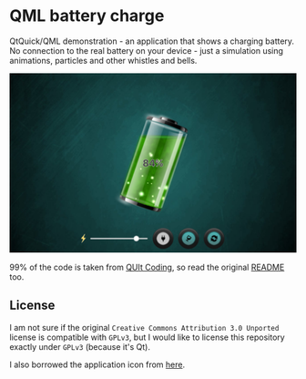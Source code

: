 # QML battery charge

QtQuick/QML demonstration - an application that shows a charging battery. No connection to the real battery on your device - just a simulation using animations, particles and other whistles and bells.

![QML Battery charging](/images/battery-screenshot.png?raw=true "QML Battery charging")

99% of the code is taken from [QUIt Coding](http://quitcoding.com/?page=work#quitbattery), so read the original [README](/README.original.md) too.

## License

I am not sure if the original `Creative Commons Attribution 3.0 Unported` license is compatible with `GPLv3`, but I would like to license this repository exactly under `GPLv3` (because it's Qt).

I also borrowed the application icon from [here](http://www.iconarchive.com/show/vista-hardware-devices-icons-by-icons-land/Battery-Power-Full-icon.html).